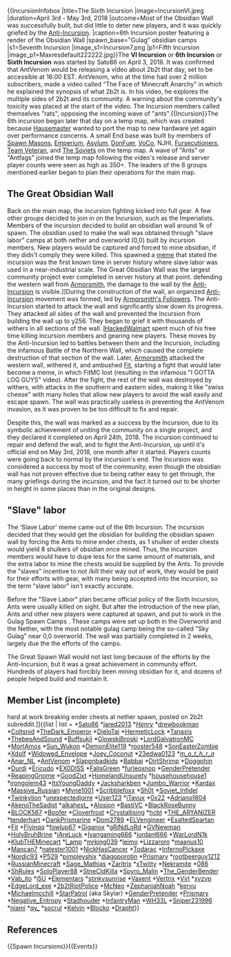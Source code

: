 {{IncursionInfobox
|title=The Sixth Incursion
|image=IncursionVI.jpeg
|duration=April 3rd - May 3rd, 2018
|outcome=Most of the Obsidian Wall was successfully built, but did little to deter new players, and it was quickly griefed by the [Anti-Incursion](https://2b2t.miraheze.org/wiki/Anti-Incursion).
|caption=6th Incursion poster featuring a render of the Obsidian Wall
|spawn_base="Gulag" obsidian camps
|s1=Seventh Incursion
|image_s1=Incursion7.png
|p1=Fifth Incursion
|image_p1=Maxresdefault222222.jpg}}The **VI Incursion** or **6th Incursion** or **Sixth Incursion** was started by Sato86 on April 3, 2018. It was confirmed that AntVenom would be releasing a video about 2b2t that day, set to be accessible at 16:00 EST. AntVenom, who at the time had over 2 million subscribers, made a video called "The Face of Minecraft Anarchy" in which he explained the synopsis of what 2b2t is. In his video, he explores the multiple sides of 2b2t and its community. A warning about the community's toxicity was placed at the start of the video. The Incursion members called themselves "rats", opposing the incoming wave of "ants".{{Incursion}}The 6th incursion began later that day on a temp map, which was created because [Hausemaster](https://2b2t.miraheze.org/wiki/Hausemaster) wanted to port the map to new hardware yet again over performance concerns. A small End base was built by members of [Spawn Masons](https://2b2t.miraheze.org/wiki/Spawn_Masons), [Emperium](https://2b2t.miraheze.org/wiki/The_Emperium), [Asylum](https://2b2t.miraheze.org/wiki/The_Asylum), [DonFuer](https://2b2t.miraheze.org/wiki/DonFuer), [VoCo](https://2b2t.miraheze.org/wiki/The_Vortex_Coalition), NJHI, [Fursecutioners](https://2b2t.miraheze.org/wiki/The_Fursecutioners), [Team Veteran](https://2b2t.miraheze.org/wiki/Team_Veteran), and [The Soviets](https://2b2t.miraheze.org/wiki/The_Soviets) on the temp map.  A wave of "Ants" or "Antfags" joined the temp map following the video's release and server player counts were seen as high as 350+. The leaders of the 8 groups mentioned earlier began to plan their operations for the main map.

## The Great Obsidian Wall
Back on the main map, the incursion fighting kicked into full gear. A few other groups decided to join in on the Incursion, such as the Imperialists. Members of the incursion decided to build an obsidian wall around 1k of spawn. The obsidian used to make the wall was obtained through "slave labor" camps at both nether and overworld (0,0) built by incursion members. New players would be captured and forced to mine obsidian, if they didn't comply they were killed. This spawned a [meme](https://2b2t.miraheze.org/wiki/memes) that stated the incursion was the first known time in server history where slave labor was used in a near-industrial scale. The Great Obsidian Wall was the largest community project ever completed in server history at that point. defending the western wall from [Armorsmith](https://2b2t.miraheze.org/wiki/Armorsmith), the damage to the wall by the [Anti-Incursion](https://2b2t.miraheze.org/wiki/Anti-Incursion) is visible.]]During the construction of the wall, an organized [Anti-Incursion](https://2b2t.miraheze.org/wiki/Anti-Incursion) movement was formed, led by [Armorsmith's Followers](https://2b2t.miraheze.org/wiki/Armorsmith%27s_Followers). The Anti-Incursion started to attack the wall and significantly slow down its progress. They attacked all sides of the wall and prevented the Incursion from building the wall up to y256. They began to grief it with thousands of withers in all sections of the wall. [IHackedWalmart](https://2b2t.miraheze.org/wiki/IHackedWalmart) spent much of his free time killing incursion members and gearing new players. These moves by the Anti-Incursion led to battles between them and the Incursion, including the infamous Battle of the Northern Wall, which caused the complete destruction of that section of the wall. Later, [Armorsmith](https://2b2t.miraheze.org/wiki/Armorsmith) attacked the western wall, withered it, and ambushed [Fit](https://2b2t.miraheze.org/wiki/Fit), starting a fight that would later become a meme, in which FitMC lost (resulting in the infamous "I GOTTA LOG GUYS" video). After the fight, the rest of the wall was destroyed by withers, with attacks in the southern and eastern sides, making it like "swiss cheese" with many holes that allow new players to avoid the wall easily and escape spawn. The wall was practically useless in preventing the AntVenom invasion, as it was proven to be too difficult to fix and repair.

Despite this, the wall was marked as a success by the Incursion, due to its symbolic achievement of uniting the community on a single project, and they declared it completed on April 24th, 2018. The incursion continued to repair and defend the wall, and to fight the Anti-Incursion, up until it's official end on May 3rd, 2018, one month after it started. Players counts were going back to normal by the incursion's end. The Incursion was considered a success by most of the community, even though the obsidian wall has not proven effective due to being rather easy to get through, the many griefings during the incursion, and the fact it turned out to be shorter in height in some places than in the original designs.

## "Slave" labor
The 'Slave Labor' meme came out of the 6th Incursion. The incursion decided that they would get the obsidian for building the obsidian spawn wall by forcing the Ants to mine ender chests, as 1 shulker of ender chests would yield 8 shulkers of obsidian once mined. Thus, the incursion members would have to dupe less for the same amount of materials, and the extra labor to mine the chests would be supplied by the Ants. To provide the "slaves" incentive to not /kill their way out of work, they would be paid for their efforts with gear, with many being accepted into the incursion, so the term "slave labor" isn't exactly accurate.

Before the "Slave Labor" plan became official policy of the Sixth Incursion, Ants were usually killed on sight. But after the introduction of the new plan, Ants and other new players were captured at spawn, and put to work in the Gulag Spawn Camps . These camps were set up both in the Overworld and the Nether, with the most notable gulag camp being the so-called "Sky Gulag" near 0,0 overworld. The wall was partially completed in 2 weeks, largely due the the efforts of the camps.

The Great Spawn Wall would not last long because of the efforts by the Anti-Incursion, but it was a great achievement in community effort. Hundreds of players had forcibly been mining obsidian for it, and dozens of people helped build and maintain it.
## Member List (incomplete)
 hard at work breaking ender chests at nether spawn, posted on 2b2t subreddit.]]{{list | list = *[Sato86](https://2b2t.miraheze.org/wiki/Sato86)
*[jared2013](https://2b2t.miraheze.org/wiki/jared2013)
*[_Henry_](https://2b2t.miraheze.org/wiki/_Henry_)
*[drewbookman](https://2b2t.miraheze.org/wiki/drewbookman)
*[Coltsnid](https://2b2t.miraheze.org/wiki/Coltsnid)
*[TheDark_Emperor](https://2b2t.miraheze.org/wiki/TheDark_Emperor)
*[DieloTai](https://2b2t.miraheze.org/wiki/DieloTai)
*[HermeticLock](https://2b2t.miraheze.org/wiki/HermeticLock)
*[Tanaxis](https://2b2t.miraheze.org/wiki/Tanaxis)
*[ThebesAndSound](https://2b2t.miraheze.org/wiki/ThebesAndSound)
*[Buffsukii](https://2b2t.miraheze.org/wiki/Buffsukii)
*[GlowskiBroski](https://2b2t.miraheze.org/wiki/GlowskiBroski)
*[LordGalvatronMC](https://2b2t.miraheze.org/wiki/LordGalvatronMC)
*[MortAmos](https://2b2t.miraheze.org/wiki/MortAmos)
*[Sun_Wukon](https://2b2t.miraheze.org/wiki/Sun_Wukon)
*[DemonElite119](https://2b2t.miraheze.org/wiki/DemonElite119)
*[rooster548](https://2b2t.miraheze.org/wiki/rooster548)
*[SonEasterZombie](https://2b2t.miraheze.org/wiki/SonEasterZombie)
*[Xdolf](https://2b2t.miraheze.org/wiki/Xdolf)
*[Widowed_Envelope](https://2b2t.miraheze.org/wiki/Widowed_Envelope)
*[Joey_Coconut](https://2b2t.miraheze.org/wiki/Joey_Coconut)
*[23edwa0123](https://2b2t.miraheze.org/wiki/23edwa0123)
*[_m_o_t_h_r_a_](https://2b2t.miraheze.org/wiki/_m_o_t_h_r_a_)
*[Anar_NL](https://2b2t.miraheze.org/wiki/Anar_NL)
*[AntVenom](https://2b2t.miraheze.org/wiki/AntVenom)
*[Slappnbadkids](https://2b2t.miraheze.org/wiki/Slappnbadkids)
*[Babbaj](https://2b2t.miraheze.org/wiki/Babbaj)
*[DirtShrimp](https://2b2t.miraheze.org/wiki/DirtShrimp)
*[Doggphin](https://2b2t.miraheze.org/wiki/Doggphin)
*[Durdi](https://2b2t.miraheze.org/wiki/Durdi)
*[Ericudo](https://2b2t.miraheze.org/wiki/Ericudo)
*[EX0DlSS](https://2b2t.miraheze.org/wiki/EX0DlSS)
*[FallsGreen](https://2b2t.miraheze.org/wiki/FallsGreen)
*[furleoxnop](https://2b2t.miraheze.org/wiki/furleoxnop)
*[GenderPretender](https://2b2t.miraheze.org/wiki/GenderPretender)
*[ReapingGnome](https://2b2t.miraheze.org/wiki/ReapingGnome)
*[GoodZixt](https://2b2t.miraheze.org/wiki/GoodZixt)
*[HomelandUnsurety](https://2b2t.miraheze.org/wiki/HomelandUnsurety)
*[househousehouse1](https://2b2t.miraheze.org/wiki/househousehouse1)
*[irongolem43](https://2b2t.miraheze.org/wiki/irongolem43)
*[ItsYoungDaddy](https://2b2t.miraheze.org/wiki/ItsYoungDaddy)
*[Jacksharkben](https://2b2t.miraheze.org/wiki/Jacksharkben)
*[Jumbo_Warrior](https://2b2t.miraheze.org/wiki/Jumbo_Warrior)
*[Kardax](https://2b2t.miraheze.org/wiki/Kardax)
*[Massive_Russian](https://2b2t.miraheze.org/wiki/Massive_Russian)
*[Myne1001](https://2b2t.miraheze.org/wiki/Myne1001)
*[Scribblefoxx](https://2b2t.miraheze.org/wiki/Scribblefoxx)
*[Sh0t](https://2b2t.miraheze.org/wiki/Sh0t)
*[Soviet_Infidel](https://2b2t.miraheze.org/wiki/Soviet_Infidel)
*[Twinkylion](https://2b2t.miraheze.org/wiki/Twinkylion)
*[unexpectedjorre](https://2b2t.miraheze.org/wiki/unexpectedjorre)
*[User123](https://2b2t.miraheze.org/wiki/User123)
*[iTavux](https://2b2t.miraheze.org/wiki/iTavux)
*[0x22](https://2b2t.miraheze.org/wiki/0x22)
*[Adriano1804](https://2b2t.miraheze.org/wiki/Adriano1804)
*[AkenoTheSadist](https://2b2t.miraheze.org/wiki/AkenoTheSadist)
*[alkahest_](https://2b2t.miraheze.org/wiki/alkahest_)
*[Alosion](https://2b2t.miraheze.org/wiki/Alosion)
*[BastiVC](https://2b2t.miraheze.org/wiki/BastiVC)
*[BlackRoseBunny](https://2b2t.miraheze.org/wiki/BlackRoseBunny)
*[BLOCK567](https://2b2t.miraheze.org/wiki/BLOCK567)
*[Boofer](https://2b2t.miraheze.org/wiki/Boofer)
*[Cloverfrost](https://2b2t.miraheze.org/wiki/Cloverfrost)
*[Crystallising](https://2b2t.miraheze.org/wiki/Crystallising)
*[hcbt](https://2b2t.miraheze.org/wiki/hcbt)
*[THE_ARYANIZER](https://2b2t.miraheze.org/wiki/THE_ARYANIZER)
*[tenderhart](https://2b2t.miraheze.org/wiki/tenderhart)
*[DankPrismarine](https://2b2t.miraheze.org/wiki/DankPrismarine)
*[Dom2789](https://2b2t.miraheze.org/wiki/Dom2789)
*[ELVengineer](https://2b2t.miraheze.org/wiki/ELVengineer)
*[ExaltedSpartan](https://2b2t.miraheze.org/wiki/ExaltedSpartan)
*[Fit](https://2b2t.miraheze.org/wiki/Fit)
*[Flyinqq](https://2b2t.miraheze.org/wiki/Flyinqq)
*[fowlup67](https://2b2t.miraheze.org/wiki/fowlup67)
*[Giganox](https://2b2t.miraheze.org/wiki/Giganox)
*[gRiNdLoRd](https://2b2t.miraheze.org/wiki/gRiNdLoRd)
*[GVNewman](https://2b2t.miraheze.org/wiki/GVNewman)
*[HolyBruhBrine](https://2b2t.miraheze.org/wiki/HolyBruhBrine)
*[iAreLuck](https://2b2t.miraheze.org/wiki/iAreLuck)
*[Ivangaming666](https://2b2t.miraheze.org/wiki/Ivangaming666)
*[jordanl666](https://2b2t.miraheze.org/wiki/jordanl666)
*[WarLordN1k](https://2b2t.miraheze.org/wiki/WarLordN1k)
*[KlubTHEMinecart](https://2b2t.miraheze.org/wiki/KlubTHEMinecart)
*[l_amp](https://2b2t.miraheze.org/wiki/l_amp)
*[mrking039](https://2b2t.miraheze.org/wiki/mrking039)
*[leimo](https://2b2t.miraheze.org/wiki/leimo)
*[Lizzaroro](https://2b2t.miraheze.org/wiki/Lizzaroro)
*[maanus10](https://2b2t.miraheze.org/wiki/maanus10)
*[Mancan7](https://2b2t.miraheze.org/wiki/Mancan7)
*[natester1001](https://2b2t.miraheze.org/wiki/natester1001)
*[NickHasCancer](https://2b2t.miraheze.org/wiki/NickHasCancer)
*[Todarac](https://2b2t.miraheze.org/wiki/Todarac)
*[InfernoPickaxe](https://2b2t.miraheze.org/wiki/InfernoPickaxe)
*[Nordic93](https://2b2t.miraheze.org/wiki/Nordic93)
*[P529](https://2b2t.miraheze.org/wiki/P529)
*[pimpleyshix](https://2b2t.miraheze.org/wiki/pimpleyshix)
*[diagoporotin](https://2b2t.miraheze.org/wiki/diagoporotin)
*[Prismary](https://2b2t.miraheze.org/wiki/Prismary)
*[rootbeerguy1212](https://2b2t.miraheze.org/wiki/rootbeerguy1212)
*[RussianMinecraft](https://2b2t.miraheze.org/wiki/RussianMinecraft)
*[Sage_Mathias](https://2b2t.miraheze.org/wiki/Sage_Mathias)
*[Zaritrix](https://2b2t.miraheze.org/wiki/Zaritrix)
*[xTwitty](https://2b2t.miraheze.org/wiki/xTwitty)
*[Nekramite](https://2b2t.miraheze.org/wiki/Nekramite)
*[086](https://2b2t.miraheze.org/wiki/086)
*[ShRules](https://2b2t.miraheze.org/wiki/ShRules)
*[SoloPlayer88](https://2b2t.miraheze.org/wiki/SoloPlayer88)
*[StneCldKilla](https://2b2t.miraheze.org/wiki/StneCldKilla)
*[Spyro_Malin](https://2b2t.miraheze.org/wiki/Spyro_Malin)
*[The_GenderBender](https://2b2t.miraheze.org/wiki/The_GenderBender)
*[Vab_ito](https://2b2t.miraheze.org/wiki/Vab_ito)
*[i5U](https://2b2t.miraheze.org/wiki/i5U)
*[Elementars](https://2b2t.miraheze.org/wiki/Elementars)
*[stinkysunrise](https://2b2t.miraheze.org/wiki/stinkysunrise)
*[Vaxent](https://2b2t.miraheze.org/wiki/Vaxent)
*[Vertrix](https://2b2t.miraheze.org/wiki/Vertrix)
*[Virl](https://2b2t.miraheze.org/wiki/Virl)
*[xyzvp](https://2b2t.miraheze.org/wiki/xyzvp)
*[EdgeLord_exe](https://2b2t.miraheze.org/wiki/EdgeLord_exe)
*[2b2tRiotPolice](https://2b2t.miraheze.org/wiki/2b2tRiotPolice)
*[McNeo](https://2b2t.miraheze.org/wiki/McNeo)
*[ZephaniahNoah](https://2b2t.miraheze.org/wiki/ZephaniahNoah)
*[kervu](https://2b2t.miraheze.org/wiki/kervu)
*[Michaelmcchill](https://2b2t.miraheze.org/wiki/Michaelmcchill)
*[StarPatrol](https://2b2t.miraheze.org/wiki/StarPatrol) (aka Skylar)
*[GenderPretender](https://2b2t.miraheze.org/wiki/GenderPretender)
*[Prismary](https://2b2t.miraheze.org/wiki/Prismary)
*[Negative_Entropy](https://2b2t.miraheze.org/wiki/Negative_Entropy)
*[Stadhouder](https://2b2t.miraheze.org/wiki/Stadhouder)
*[InfantryMan](https://2b2t.miraheze.org/wiki/InfantryMan)
*[WH33L](https://2b2t.miraheze.org/wiki/WH33L)
*[Sniper231996](https://2b2t.miraheze.org/wiki/Sniper231996)
*[niami](https://2b2t.miraheze.org/wiki/niami)
*[qy_](https://2b2t.miraheze.org/wiki/qy_)
*[socrul](https://2b2t.miraheze.org/wiki/socrul)
*[Kelvin](https://2b2t.miraheze.org/wiki/Kelvin)
*[Blocko](https://2b2t.miraheze.org/wiki/Blocko)
*[Drapht](https://2b2t.miraheze.org/wiki/Drapht)}}

## References
{{Spawn Incursions}}{{Events}}